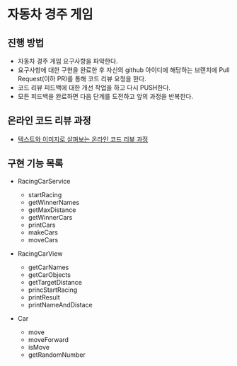 # 자동차 경주 게임
## 진행 방법
* 자동차 경주 게임 요구사항을 파악한다.
* 요구사항에 대한 구현을 완료한 후 자신의 github 아이디에 해당하는 브랜치에 Pull Request(이하 PR)를 통해 코드 리뷰 요청을 한다.
* 코드 리뷰 피드백에 대한 개선 작업을 하고 다시 PUSH한다.
* 모든 피드백을 완료하면 다음 단계를 도전하고 앞의 과정을 반복한다.

## 온라인 코드 리뷰 과정
* [텍스트와 이미지로 살펴보는 온라인 코드 리뷰 과정](https://github.com/next-step/nextstep-docs/tree/master/codereview)

## 구현 기능 목록
- RacingCarService
  - startRacing
  - getWinnerNames
  - getMaxDistance
  - getWinnerCars
  - printCars
  - makeCars
  - moveCars
  
- RacingCarView
  - getCarNames
  - getCarObjects
  - getTargetDistance
  - princStartRacing
  - printResult
  - printNameAndDistace
  
- Car
  - move
  - moveForward
  - isMove
  - getRandomNumber
  
